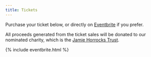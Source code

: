 ```yaml
---
title: Tickets
---
```


Purchase your ticket below, or directly on [Eventbrite](https://jmanc2022.eventbrite.co.uk) if you prefer.

All proceeds generated from the ticket sales will be donated to our nominated charity, which is the [Jamie Horrocks Trust](https://nspa.org.uk/member/jamie-horrocks-trust/).

{% include eventbrite.html %}
